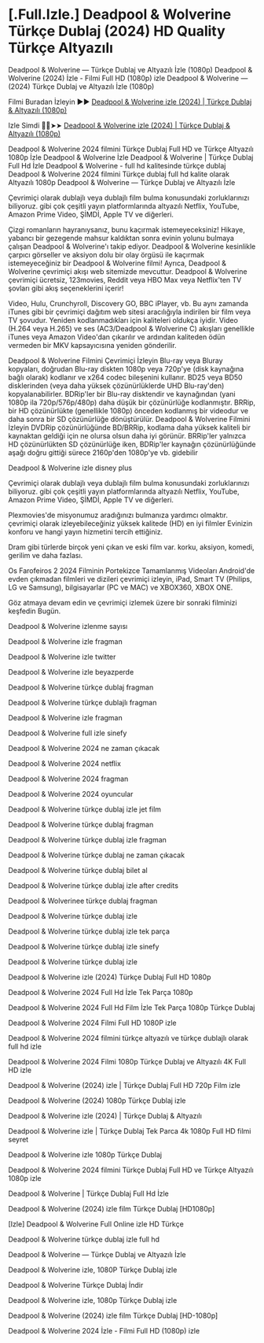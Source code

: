 # [.Full.Izle.] Deadpool & Wolverine Türkçe Dublaj (2024) HD Quality Türkçe Altyazılı

Deadpool & Wolverine — Türkçe Dublaj ve Altyazılı İzle (1080p) Deadpool & Wolverine (2024) İzle - Filmi Full HD (1080p) izle Deadpool & Wolverine — (2024) Türkçe Dublaj ve Altyazılı İzle (1080p)

Filmi Buradan İzleyin ▶▶ [Deadpool & Wolverine izle (2024) | Türkçe Dublaj & Altyazılı (1080p)](https://4k.yeshq.biz/tr/movie/533535/)

Izle Simdi 🔴✅➤➤ [Deadpool & Wolverine izle (2024) | Türkçe Dublaj & Altyazılı (1080p)](https://flix.dcine.pro/tr/movie/533535/)

Deadpool & Wolverine 2024 filmini Türkçe Dublaj Full HD ve Türkçe Altyazılı 1080p İzle Deadpool & Wolverine İzle Deadpool & Wolverine | Türkçe Dublaj Full Hd İzle Deadpool & Wolverine - full hd kalitesinde türkçe dublaj Deadpool & Wolverine 2024 filmini Türkçe dublaj full hd kalite olarak Altyazılı 1080p Deadpool & Wolverine — Türkçe Dublaj ve Altyazılı İzle

Çevrimiçi olarak dublajlı veya dublajlı film bulma konusundaki zorluklarınızı biliyoruz. gibi çok çeşitli yayın platformlarında altyazılı Netflix, YouTube, Amazon Prime Video, ŞİMDİ, Apple TV ve diğerleri.

Çizgi romanların hayranıysanız, bunu kaçırmak istemeyeceksiniz! Hikaye, yabancı bir gezegende mahsur kaldıktan sonra evinin yolunu bulmaya çalışan Deadpool & Wolverine'ı takip ediyor. Deadpool & Wolverine kesinlikle çarpıcı görseller ve aksiyon dolu bir olay örgüsü ile kaçırmak istemeyeceğiniz bir Deadpool & Wolverine filmi! Ayrıca, Deadpool & Wolverine çevrimiçi akışı web sitemizde mevcuttur. Deadpool & Wolverine çevrimiçi ücretsiz, 123movies, Reddit veya HBO Max veya Netflix'ten TV şovları gibi akış seçeneklerini içerir!

Video, Hulu, Crunchyroll, Discovery GO, BBC iPlayer, vb. Bu aynı zamanda iTunes gibi bir çevrimiçi dağıtım web sitesi aracılığıyla indirilen bir film veya TV şovudur. Yeniden kodlanmadıkları için kaliteleri oldukça iyidir. Video (H.264 veya H.265) ve ses (AC3/Deadpool & Wolverine C) akışları genellikle iTunes veya Amazon Video'dan çıkarılır ve ardından kaliteden ödün vermeden bir MKV kapsayıcısına yeniden gönderilir.

Deadpool & Wolverine Filmini Çevrimiçi İzleyin Blu-ray veya Bluray kopyaları, doğrudan Blu-ray diskten 1080p veya 720p'ye (disk kaynağına bağlı olarak) kodlanır ve x264 codec bileşenini kullanır. BD25 veya BD50 disklerinden (veya daha yüksek çözünürlüklerde UHD Blu-ray'den) kopyalanabilirler. BDRip'ler bir Blu-ray disktendir ve kaynağından (yani 1080p ila 720p/576p/480p) daha düşük bir çözünürlüğe kodlanmıştır. BRRip, bir HD çözünürlükte (genellikle 1080p) önceden kodlanmış bir videodur ve daha sonra bir SD çözünürlüğe dönüştürülür. Deadpool & Wolverine Filmini İzleyin DVDRip çözünürlüğünde BD/BRRip, kodlama daha yüksek kaliteli bir kaynaktan geldiği için ne olursa olsun daha iyi görünür. BRRip'ler yalnızca HD çözünürlükten SD çözünürlüğe iken, BDRip'ler kaynağın çözünürlüğünde aşağı doğru gittiği sürece 2160p'den 1080p'ye vb. gidebilir

Deadpool & Wolverine izle disney plus

Çevrimiçi olarak dublajlı veya dublajlı film bulma konusundaki zorluklarınızı biliyoruz. gibi çok çeşitli yayın platformlarında altyazılı Netflix, YouTube, Amazon Prime Video, ŞİMDİ, Apple TV ve diğerleri.

Plexmovies'de misyonumuz aradığınızı bulmanıza yardımcı olmaktır. çevrimiçi olarak izleyebileceğiniz yüksek kalitede (HD) en iyi filmler Evinizin konforu ve hangi yayın hizmetini tercih ettiğiniz.

Dram gibi türlerde birçok yeni çıkan ve eski film var. korku, aksiyon, komedi, gerilim ve daha fazlası.

Os Farofeiros 2 2024 Filminin Portekizce Tamamlanmış Videoları Android'de evden çıkmadan filmleri ve dizileri çevrimiçi izleyin, iPad, Smart TV (Philips, LG ve Samsung), bilgisayarlar (PC ve MAC) ve XBOX360, XBOX ONE.

Göz atmaya devam edin ve çevrimiçi izlemek üzere bir sonraki filminizi keşfedin Bugün.

Deadpool & Wolverine izlenme sayısı

Deadpool & Wolverine izle fragman

Deadpool & Wolverine izle twitter

Deadpool & Wolverine izle beyazperde

Deadpool & Wolverine türkçe dublaj fragman

Deadpool & Wolverine türkçe dublajlı fragman

Deadpool & Wolverine izle fragman

Deadpool & Wolverine full izle sinefy

Deadpool & Wolverine 2024 ne zaman çıkacak

Deadpool & Wolverine 2024 netflix

Deadpool & Wolverine 2024 fragman

Deadpool & Wolverine 2024 oyuncular

Deadpool & Wolverine türkçe dublaj izle jet film

Deadpool & Wolverine türkçe dublaj fragman

Deadpool & Wolverine türkçe dublaj izle fragman

Deadpool & Wolverine türkçe dublaj ne zaman çıkacak

Deadpool & Wolverine türkçe dublaj bilet al

Deadpool & Wolverine türkçe dublaj izle after credits

Deadpool & Wolverinee türkçe dublaj fragman

Deadpool & Wolverine türkçe dublaj izle

Deadpool & Wolverine türkçe dublaj izle tek parça

Deadpool & Wolverine türkçe dublaj izle sinefy

Deadpool & Wolverine türkçe dublaj izle

Deadpool & Wolverine izle (2024) Türkçe Dublaj Full HD 1080p

Deadpool & Wolverine 2024 Full Hd İzle Tek Parça 1080p

Deadpool & Wolverine 2024 Full Hd Film İzle Tek Parça 1080p Türkçe Dublaj

Deadpool & Wolverine 2024 Filmi Full HD 1080P izle

Deadpool & Wolverine 2024 filmini türkçe altyazılı ve türkçe dublajlı olarak full hd izle

Deadpool & Wolverine 2024 Filmi 1080p Türkçe Dublaj ve Altyazılı 4K Full HD izle

Deadpool & Wolverine (2024) izle | Türkçe Dublaj Full HD 720p Film izle

Deadpool & Wolverine (2024) 1080p Türkçe Dublaj izle

Deadpool & Wolverine izle (2024) | Türkçe Dublaj & Altyazılı

Deadpool & Wolverine izle | Türkçe Dublaj Tek Parca 4k 1080p Full HD filmi seyret

Deadpool & Wolverine izle 1080p Türkçe Dublaj

Deadpool & Wolverine 2024 filmini Türkçe Dublaj Full HD ve Türkçe Altyazılı 1080p izle

Deadpool & Wolverine | Türkçe Dublaj Full Hd İzle

Deadpool & Wolverine (2024) izle film Türkçe Dublaj [HD1080p]

[Izle] Deadpool & Wolverine Full Online izle HD Türkçe

Deadpool & Wolverine türkçe dublaj izle full hd

Deadpool & Wolverine — Türkçe Dublaj ve Altyazılı İzle

Deadpool & Wolverine izle, 1080P Türkçe Dublaj izle

Deadpool & Wolverine Türkçe Dublaj İndi̇r

Deadpool & Wolverine izle, 1080p Türkçe Dublaj izle

Deadpool & Wolverine (2024) izle film Türkçe Dublaj [HD-1080p]

Deadpool & Wolverine 2024 İzle - Filmi Full HD (1080p) izle
